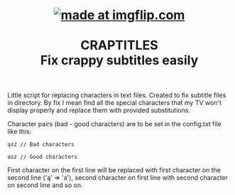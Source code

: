 
<h1 align="center">
  <a href="https://imgflip.com/i/2mfgn2"><img src="https://i.imgflip.com/2mfgn2.jpg" title="made at imgflip.com"/></a>
  <br>
  <br>
  CRAPTITLES
  <br>
  Fix crappy subtitles easily
  <br>
  <br>
</h1>


Little script for replacing characters in text files.
Created to fix subtitle files in directory. By fix I mean find all the special characters that my TV won't display properly and replace them with provided substitutions.

Character pairs (bad - good characters) are to be set in the config.txt file like this:

```
ąśź // Bad characters

asz // Good characters
```

First character on the first line will be replaced with first character on the second line ('ą' => 'a'), second character on first line with second character on second line and so on.
